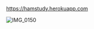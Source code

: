 https://hamstudy.herokuapp.com

![IMG_0150](https://user-images.githubusercontent.com/76791231/138742483-553e8cb1-1e51-4a59-ba31-6050d5c84f4f.JPG)
